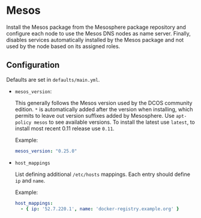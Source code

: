 # Mesos

Install the Mesos package from the Mesosphere package repository and configure
each node to use the Mesos DNS nodes as name server. Finally, disables services
automatically installed by the Mesos package and not used by the node based on
its assigned roles.

## Configuration

Defaults are set in `defaults/main.yml`.

 - `mesos_version`:

   This generally follows the Mesos version used by the DCOS community edition.
   `*` is automatically added after the version when installing, which permits
   to leave out version suffixes added by Mesosphere. Use `apt-policy mesos` to
   see available versions.  To install the latest use `latest`, to install most
   recent 0.11 release use `0.11`.

   Example:
   ```yaml
   mesos_version: "0.25.0"
   ```

 - `host_mappings`

   List defining additional `/etc/hosts` mappings. Each entry should define `ip`
   and `name`.
   
   Example:
   ```yaml
   host_mappings:
     - { ip: '52.7.220.1', name: 'docker-registry.example.org' }
   ```
